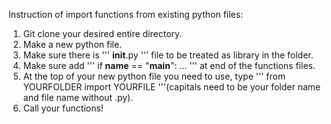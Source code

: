 Instruction of import functions from existing python files:

1. Git clone your desired entire directory.
2. Make a new python file.
3. Make sure there is ''' __init__.py ''' file to be treated as library in the folder.
4. Make sure add ''' if __name__ == "__main__": ... ''' at end of the functions files.
5. At the top of your new python file you need to use, type ''' from YOURFOLDER import YOURFILE '''(capitals need to be your folder name and file name without .py).
6. Call your functions!
